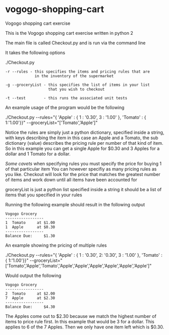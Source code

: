 vogogo-shopping-cart
====================

Vogogo shopping cart exercise

This is the Vogogo shopping cart exercise written in python 2

The main file is called Checkout.py and is run via the command line

It takes the following options

./Checkout.py 

    -r --rules - this specifies the items and pricing rules that are
                 in the inventory of the supermarket
                 
    -g --groceryList - this specifies the list of items in your list
                       that you wish to checkout
                       
    -t --test        - this runs the associated unit tests
                       
                       
  An example usage of the program would be the following
  
  ./Checkout.py --rules="{ 'Apple' : { 1 : '0.30', 3 : '1.00' }, 'Tomato' : { 1:'1.00'}}" --groceryList="['Tomato','Apple']"
  
  Notice the rules are simply just a python dictionary, specified inside a string, with keys describing the item in this
  case an Apple and a Tomato, the sub dictionary (value) describes the pricing rule per number
  of that kind of item. So in this example you can get a single Apple for $0.30 and 3 Apples for a dollar and
  1 Tomato for a dollar.
  
  *Some cavets* when specifying rules you must specify the price for buying 1 of that particular item
  You can however specifiy as many pricing rules as you like. Checkout will look for the price that matches the
  greatest number of items and work down until all items have been accounted for
          
  groceryList is just a python list specified inside a string it should be a list of items that you specified in your rules
  


  Running the following example should result in the following output

```  
Vogogo Grocery
-----------------
1  Tomato     at $1.00
1  Apple      at $0.30
-----------------
Balance Due:     $1.30
```

  An example showing the pricing of multiple rules
  
   ./Checkout.py --rules="{ 'Apple' : { 1 : '0.30', 2: '0.30', 3 : '1.00' }, 'Tomato' : { 1:'1.00'}}" --groceryList="['Tomato','Apple','Tomato','Apple','Apple','Apple','Apple','Apple','Apple']"
   
   Would output the following

```  
Vogogo Grocery
-----------------
2  Tomato     at $2.00
7  Apple      at $2.30
-----------------
Balance Due:     $4.30
```   

The Apples come out to $2.30 because we match the highest number of items to price rule first. In this example that would be 3 for a dollar. This applies to 6 of the 7 Apples. Then we only have one item left which is $0.30.


